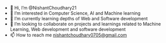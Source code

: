 - 👋 Hi, I’m @NishantChoudhary21
- 👀 I’m interested in Computer Science, AI and Machine learning
- 🌱 I’m currently learning depths of Web and Software development
- 💞️ I’m looking to collaborate on projects and learnings related to Machine Learning, Web development and software development
- 📫 How to reach me nishantchoudhary0705@gmail.com

<!---
NishantChoudhary21/NishantChoudhary21 is a ✨ special ✨ repository because its `README.md` (this file) appears on your GitHub profile.
You can click the Preview link to take a look at your changes.
--->


